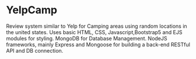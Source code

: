 # YelpCamp

Review system similar to Yelp for Camping areas using random locations in the united states.
Uses basic HTML, CSS, Javascript,Bootstrap5 and EJS modules for styling.
MongoDB for Database Management.
NodeJS frameworks, mainly Express and Mongoose for building a back-end RESTful API and DB connection.
